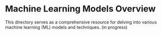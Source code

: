 # Machine Learning Models Overview

This directory serves as a comprehensive resource for delving into various machine learning (ML) models and techniques. (in progress)